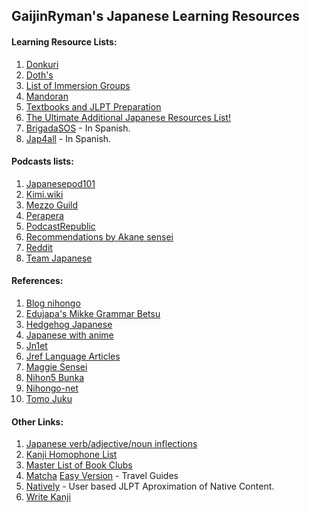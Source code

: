## GaijinRyman's Japanese Learning Resources

#### Learning Resource Lists:

1. [Donkuri](https://donkuri.github.io/learn-japanese/)
2. [Doth's](https://docs.google.com/document/d/1dERLxWqOOmbL0jq9KrPP0IFYTKRt3AlDEqrLtZytfKQ/)
3. [List of Immersion Groups](https://docs.google.com/document/d/1EyIKdsFgsakIh568loSanprRbgzZeAiRTNVkDWoY5RI)
4. [Mandoran](http://www.mandoran.com/japanese.html)
5. [Textbooks and JLPT Preparation](https://nitroflare.com/folder/949760/L045paG9uZ28)
6. [The Ultimate Additional Japanese Resources List!](https://community.wanikani.com/t/the-ultimate-additional-japanese-resources-list/16859)
7. [BrigadaSOS](https://brigadasos.xyz/) - In Spanish.
8. [Jap4all](https://www.sites.google.com/view/jap4all) - In Spanish.

#### Podcasts lists:

1. [Japanesepod101](https://www.japanesepod101.com/blog/2022/02/17/japanese-podcasts/)
2. [Kimi.wiki](https://kimi.wiki/japanese/podcasts)
3. [Mezzo Guild](https://www.mezzoguild.com/japanese-podcasts/)
4. [Perapera](https://www.perapera.org/best-podcasts-learning-japanese)
5. [PodcastRepublic](https://www.podcastrepublic.net/)
6. [Recommendations by Akane sensei](https://www.youtube.com/watch?v=Pcq23OG_jks)
7. [Reddit](https://www.reddit.com/r/LearnJapanese/comments/n1rocl/a_big_list_of_japanese_podcasts_from_beginners_to/)
8. [Team Japanese](https://teamjapanese.com/japanese-podcasts/)

#### References:

1. [Blog nihongo](https://blognihongo.com/)
2. [Edujapa's Mikke Grammar Betsu](https://edujapa.com/mikke/grammarbetsu)
3. [Hedgehog Japanese](https://hedgehog-japanese.com/)
4. [Japanese with anime](https://www.japanesewithanime.com/)
5. [Jn1et](https://jn1et.com/)
6. [Jref Language Articles](https://jref.com/articles/categories/language.4/)
7. [Maggie Sensei](https://maggiesensei.com/)
8. [Nihon5 Bunka](https://nihon5-bunka.net/)
9. [Nihongo-net](https://nihongo-net.com/)
10. [Tomo Juku](https://www.tomojuku.com/blog/sitemaps/)

#### Other Links:

1. [Japanese verb/adjective/noun inflections](https://hayashibe.jp/tr/juman/dictionary/cform)
2. [Kanji Homophone List](https://www.bretmayer.com/ijidokun.html)
3. [Master List of Book Clubs](https://community.wanikani.com/t/master-list-of-book-clubs/35283)
4. [Matcha](https://matcha-jp.com/) [Easy Version](https://matcha-jp.com/easy) - Travel Guides
5. [Natively](https://learnnatively.com/) - User based JLPT Aproximation of Native Content.
6. [Write Kanji](https://kanji.sh/write)

